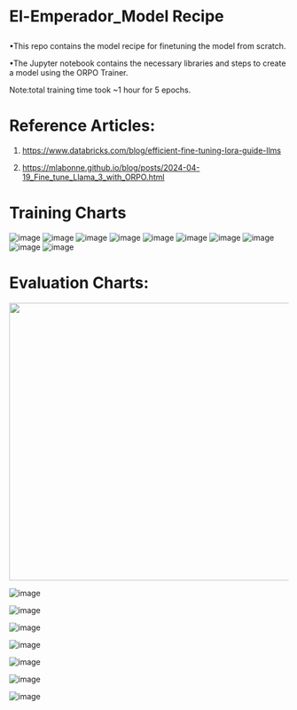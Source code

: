 <h3 style="font-size: 2em;"> El-Emperador_Model Recipe </h3>

•This repo contains the model recipe for finetuning the model from scratch. 

•The Jupyter notebook contains the necessary libraries and steps to create a model using the ORPO Trainer. 

Note:total training time took ~1 hour for 5 epochs.

# Reference Articles: 
1) https://www.databricks.com/blog/efficient-fine-tuning-lora-guide-llms

2) https://mlabonne.github.io/blog/posts/2024-04-19_Fine_tune_Llama_3_with_ORPO.html

# Training Charts
![image](https://github.com/user-attachments/assets/67e8025b-f466-4e2d-a592-3789204e595b)
![image](https://github.com/user-attachments/assets/ab27ed13-cdda-418b-9bbd-f7c1a31bc9d9)
![image](https://github.com/user-attachments/assets/fd09bd7d-802f-4f11-a295-1b6c0c278b65)
![image](https://github.com/user-attachments/assets/fd545ce1-2551-495b-8a1e-d6d9eadd0b6f)
![image](https://github.com/user-attachments/assets/077c20a4-9c5a-4040-9b39-2801f0e1171c)
![image](https://github.com/user-attachments/assets/7ffae0b9-09f2-4fc9-9351-d40eaa534dbc)
![image](https://github.com/user-attachments/assets/50504cd5-ab3d-4ae1-a9bb-4fae7ed4b603)
![image](https://github.com/user-attachments/assets/30050bbb-2692-4c94-9977-c172223fdcd0)
![image](https://github.com/user-attachments/assets/3e0f831f-5dc8-4061-a60c-5f08331db16b)
![image](https://github.com/user-attachments/assets/f08392e0-b7a6-43f3-a653-f6dca7d39236)


# Evaluation Charts:
 <img src="https://github.com/user-attachments/assets/0164a15c-767a-4f17-955d-10e11642623d" width="1000" height="500">

 ![image](https://github.com/user-attachments/assets/9924fd80-8baf-4a69-ad65-e257db707bab)

![image](https://github.com/user-attachments/assets/209fda8f-0ca3-4c67-9a83-56d6a152e727)

![image](https://github.com/user-attachments/assets/f1ce23a0-2a8d-474b-988d-3e06d05352c1)

![image](https://github.com/user-attachments/assets/c600bdc4-e037-48e6-a59d-f77811941eef)

![image](https://github.com/user-attachments/assets/0321df84-427e-40e8-ba46-11edfebfa2a7)

![image](https://github.com/user-attachments/assets/218f22f0-784e-46f5-bb6b-f249325a045f)

![image](https://github.com/user-attachments/assets/c5964572-a9b4-4eaf-bb89-1e8e440b4a6a)







